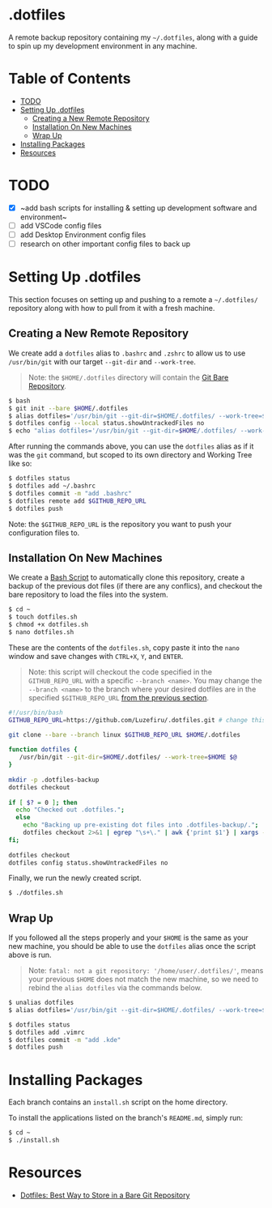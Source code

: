# .dotfiles
 
A remote backup repository containing my `~/.dotfiles`, along with a guide to spin up my development environment in any machine.

# Table of Contents

- [TODO](https://github.com/Luzefiru/.dotfiles/tree/main#todo)
- [Setting Up .dotfiles](https://github.com/Luzefiru/.dotfiles/tree/main#setting-up-dotfiles)
   - [Creating a New Remote Repository](https://github.com/Luzefiru/.dotfiles/tree/main#creating-a-new-remote-repository)
   - [Installation On New Machines](https://github.com/Luzefiru/.dotfiles/tree/main#installation-on-new-machines)
   - [Wrap Up](https://github.com/Luzefiru/.dotfiles/tree/main#wrap-up)
- [Installing Packages](https://github.com/Luzefiru/.dotfiles/tree/main#installing-packages)
- [Resources](https://github.com/Luzefiru/.dotfiles/tree/main#resources)

# TODO

- [X] ~add bash scripts for installing & setting up development software and environment~
- [ ] add VSCode config files
- [ ] add Desktop Environment config files
- [ ] research on other important config files to back up

# Setting Up .dotfiles

This section focuses on setting up and pushing to a remote a `~/.dotfiles/` repository along with how to pull from it with a fresh machine.
 
## Creating a New Remote Repository
 
We create add a `dotfiles` alias to `.bashrc` and `.zshrc` to allow us to use `/usr/bin/git` with our target `--git-dir` and `--work-tree`.
 
> Note: the `$HOME/.dotfiles` directory will contain the [Git Bare Repository](https://stackoverflow.com/questions/5540883/whats-the-practical-difference-between-a-bare-and-non-bare-repository).
 
```bash
$ bash
$ git init --bare $HOME/.dotfiles
$ alias dotfiles='/usr/bin/git --git-dir=$HOME/.dotfiles/ --work-tree=$HOME'
$ dotfiles config --local status.showUntrackedFiles no
$ echo "alias dotfiles='/usr/bin/git --git-dir=$HOME/.dotfiles/ --work-tree=$HOME'" >> $HOME/.bashrc
```
 
After running the commands above, you can use the `dotfiles` alias as if it was the `git` command, but scoped to its own directory and Working Tree like so:
 
```bash
$ dotfiles status
$ dotfiles add ~/.bashrc
$ dotfiles commit -m "add .bashrc"
$ dotfiles remote add $GITHUB_REPO_URL
$ dotfiles push
```

Note: the `$GITHUB_REPO_URL` is the repository you want to push your configuration files to.
 
## Installation On New Machines
 
We create a [Bash Script](https://devhints.io/bash) to automatically clone this repository, create a backup of the previous dot files (if there are any conflics), and checkout the bare repository to load the files into the system.
 
```bash
$ cd ~
$ touch dotfiles.sh
$ chmod +x dotfiles.sh
$ nano dotfiles.sh
```
 
These are the contents of the `dotfiles.sh`, copy paste it into the `nano` window and save changes with `CTRL+X`, `Y`, and `ENTER`.

> Note: this script will checkout the code specified in the `GITHUB_REPO_URL` with a specific `--branch <name>`. You may change the `--branch <name>` to the branch where your desired dotfiles are in the specified `$GITHUB_REPO_URL` [from the previous section](https://github.com/Luzefiru/.dotfiles/tree/main#starting-from-scratch).
 
```bash
#!/usr/bin/bash
GITHUB_REPO_URL=https://github.com/Luzefiru/.dotfiles.git # change this to the $GITHUB_REPO_URL you used earlier

git clone --bare --branch linux $GITHUB_REPO_URL $HOME/.dotfiles
 
function dotfiles {
   /usr/bin/git --git-dir=$HOME/.dotfiles/ --work-tree=$HOME $@
}
 
mkdir -p .dotfiles-backup
dotfiles checkout
 
if [ $? = 0 ]; then
  echo "Checked out .dotfiles.";
  else
    echo "Backing up pre-existing dot files into .dotfiles-backup/.";
    dotfiles checkout 2>&1 | egrep "\s+\." | awk {'print $1'} | xargs -I{} mv {} .dotfiles-backup/{}
fi;
 
dotfiles checkout
dotfiles config status.showUntrackedFiles no
```
 
Finally, we run the newly created script.
 
```bash
$ ./dotfiles.sh
```

## Wrap Up

If you followed all the steps properly and your `$HOME` is the same as your new machine, you should be able to use the `dotfiles` alias once the script above is run.

> Note: `fatal: not a git repository: '/home/user/.dotfiles/'`, means your previous `$HOME` does not match the new machine, so we need to rebind the `alias dotfiles` via the commands below.
 
```bash
$ unalias dotfiles
$ alias dotfiles='/usr/bin/git --git-dir=$HOME/.dotfiles/ --work-tree=$HOME'

$ dotfiles status
$ dotfiles add .vimrc
$ dotfiles commit -m "add .kde"
$ dotfiles push
```

# Installing Packages

Each branch contains an `install.sh` script on the home directory.

To install the applications listed on the branch's `README.md`, simply run:

```bash
$ cd ~
$ ./install.sh
```

# Resources
 
- [Dotfiles: Best Way to Store in a Bare Git Repository](https://www.atlassian.com/git/tutorials/dotfiles)
